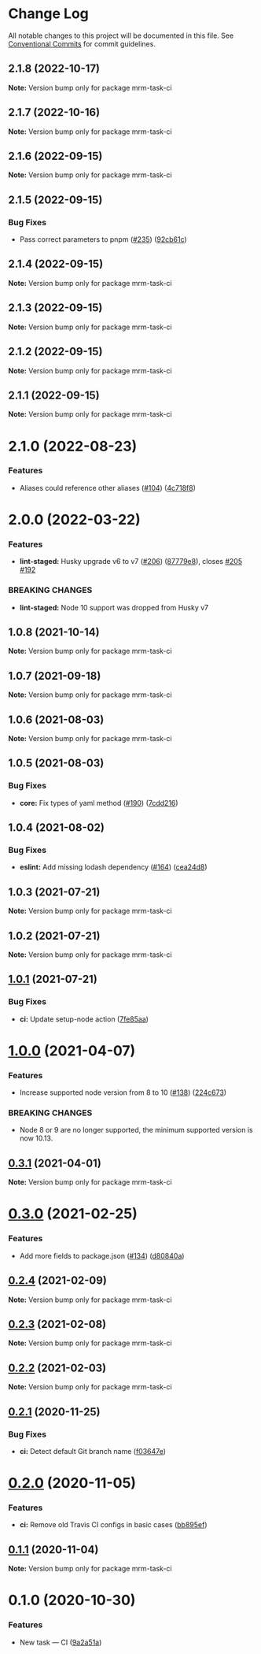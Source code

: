 # Change Log

All notable changes to this project will be documented in this file.
See [Conventional Commits](https://conventionalcommits.org) for commit guidelines.

## 2.1.8 (2022-10-17)

**Note:** Version bump only for package mrm-task-ci





## 2.1.7 (2022-10-16)

**Note:** Version bump only for package mrm-task-ci





## 2.1.6 (2022-09-15)

**Note:** Version bump only for package mrm-task-ci





## 2.1.5 (2022-09-15)


### Bug Fixes

* Pass correct parameters to pnpm ([#235](https://github.com/sapegin/mrm/issues/235)) ([92cb61c](https://github.com/sapegin/mrm/commit/92cb61c03c02559269cfaadaa391a069ef9add08))





## 2.1.4 (2022-09-15)

**Note:** Version bump only for package mrm-task-ci





## 2.1.3 (2022-09-15)

**Note:** Version bump only for package mrm-task-ci





## 2.1.2 (2022-09-15)

**Note:** Version bump only for package mrm-task-ci





## 2.1.1 (2022-09-15)

**Note:** Version bump only for package mrm-task-ci





# 2.1.0 (2022-08-23)


### Features

* Aliases could reference other aliases ([#104](https://github.com/sapegin/mrm/issues/104)) ([4c718f8](https://github.com/sapegin/mrm/commit/4c718f80029a218357204fd788c0bccdf99b7d67))





# 2.0.0 (2022-03-22)


### Features

* **lint-staged:** Husky upgrade v6 to v7 ([#206](https://github.com/sapegin/mrm/issues/206)) ([87779e8](https://github.com/sapegin/mrm/commit/87779e891efbd61ec10b59f7c41ac66b4263d6ce)), closes [#205](https://github.com/sapegin/mrm/issues/205) [#192](https://github.com/sapegin/mrm/issues/192)


### BREAKING CHANGES

* **lint-staged:** Node 10 support was dropped from Husky v7





## 1.0.8 (2021-10-14)

**Note:** Version bump only for package mrm-task-ci





## 1.0.7 (2021-09-18)

**Note:** Version bump only for package mrm-task-ci





## 1.0.6 (2021-08-03)

**Note:** Version bump only for package mrm-task-ci





## 1.0.5 (2021-08-03)


### Bug Fixes

* **core:** Fix types of yaml method ([#190](https://github.com/sapegin/mrm/issues/190)) ([7cdd216](https://github.com/sapegin/mrm/commit/7cdd216681155e44a3d17f4d734a2d6f91fede4c))





## 1.0.4 (2021-08-02)


### Bug Fixes

* **eslint:** Add missing lodash dependency ([#164](https://github.com/sapegin/mrm/issues/164)) ([cea24d8](https://github.com/sapegin/mrm/commit/cea24d80d031c835519db595a3da6a16556be28f))





## 1.0.3 (2021-07-21)

**Note:** Version bump only for package mrm-task-ci





## 1.0.2 (2021-07-21)

**Note:** Version bump only for package mrm-task-ci





## [1.0.1](https://github.com/sapegin/mrm/compare/mrm-task-ci@1.0.0...mrm-task-ci@1.0.1) (2021-07-21)


### Bug Fixes

* **ci:** Update setup-node action ([7fe85aa](https://github.com/sapegin/mrm/commit/7fe85aa83cc00c1a0e4c1b110a02d4bc07ee41a9))





# [1.0.0](https://github.com/sapegin/mrm/compare/mrm-task-ci@0.3.1...mrm-task-ci@1.0.0) (2021-04-07)


### Features

* Increase supported node version from 8 to 10 ([#138](https://github.com/sapegin/mrm/issues/138)) ([224c673](https://github.com/sapegin/mrm/commit/224c67332ee71b9e275dbea1435cd9088852ff6f))


### BREAKING CHANGES

* Node 8 or 9 are no longer supported, the minimum supported version is now 10.13.





## [0.3.1](https://github.com/sapegin/mrm/compare/mrm-task-ci@0.3.0...mrm-task-ci@0.3.1) (2021-04-01)

**Note:** Version bump only for package mrm-task-ci





# [0.3.0](https://github.com/sapegin/mrm/compare/mrm-task-ci@0.2.4...mrm-task-ci@0.3.0) (2021-02-25)


### Features

* Add more fields to package.json ([#134](https://github.com/sapegin/mrm/issues/134)) ([d80840a](https://github.com/sapegin/mrm/commit/d80840a5e771976ef38cdf8a3b535a412e1097f6))





## [0.2.4](https://github.com/sapegin/mrm/compare/mrm-task-ci@0.2.3...mrm-task-ci@0.2.4) (2021-02-09)

**Note:** Version bump only for package mrm-task-ci





## [0.2.3](https://github.com/sapegin/mrm/compare/mrm-task-ci@0.2.2...mrm-task-ci@0.2.3) (2021-02-08)

**Note:** Version bump only for package mrm-task-ci





## [0.2.2](https://github.com/sapegin/mrm/compare/mrm-task-ci@0.2.1...mrm-task-ci@0.2.2) (2021-02-03)

**Note:** Version bump only for package mrm-task-ci





## [0.2.1](https://github.com/sapegin/mrm/compare/mrm-task-ci@0.2.0...mrm-task-ci@0.2.1) (2020-11-25)


### Bug Fixes

* **ci:** Detect default Git branch name ([f03647e](https://github.com/sapegin/mrm/commit/f03647ece853d0acd2afe142da716568249a9fe9))





# [0.2.0](https://github.com/sapegin/mrm/compare/mrm-task-ci@0.1.1...mrm-task-ci@0.2.0) (2020-11-05)


### Features

* **ci:** Remove old Travis CI configs in basic cases ([bb895ef](https://github.com/sapegin/mrm/commit/bb895ef96d01c7b56a250c38f518aae5bfb2028d))





## [0.1.1](https://github.com/sapegin/mrm/compare/mrm-task-ci@0.1.0...mrm-task-ci@0.1.1) (2020-11-04)

**Note:** Version bump only for package mrm-task-ci





# 0.1.0 (2020-10-30)


### Features

* New task — CI ([9a2a51a](https://github.com/sapegin/mrm/commit/9a2a51ae11c84980e752d8798e16c5705be17e49))
